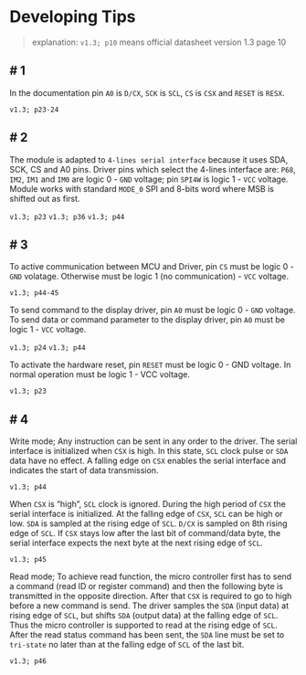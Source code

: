 # Developing Tips

> explanation: `v1.3; p10` means official datasheet version 1.3 page 10

## # 1
In the documentation pin `A0` is `D/CX`, `SCK` is `SCL`, `CS` is `CSX` and `RESET` is `RESX`.

`v1.3; p23-24`

## # 2
The module is adapted to `4-lines serial interface` because it uses SDA, SCK, CS and A0 pins. Driver pins which select the 4-lines interface are: `P68`, `IM2`, `IM1` and `IM0` are logic 0 - `GND` voltage; pin `SPI4W` is logic 1 - `VCC` voltage. Module works with standard `MODE_0` SPI and 8-bits word where MSB is shifted out as first.

`v1.3; p23` `v1.3; p36` `v1.3; p44`

## # 3
To active communication between MCU and Driver, pin `CS` must be logic 0 - `GND` volatage. Otherwise must be logic 1 (no communication) - `VCC` voltage.

`v1.3; p44-45`

To send command to the display driver, pin `A0` must be logic 0 - `GND` voltage. To send data or command parameter to the display driver, pin `A0` must be logic 1 - `VCC` voltage.

`v1.3; p24` `v1.3; p44`

To activate the hardware reset, pin `RESET` must be logic 0 - GND voltage. In normal operation must be logic 1 - VCC voltage.

`v1.3; p23`

## # 4
Write mode; Any instruction can be sent in any order to the driver. The serial interface is initialized when `CSX` is high. In this state, `SCL` clock pulse or `SDA` data have no effect. A falling edge on `CSX` enables the serial interface and indicates the start of data transmission.

`v1.3; p44`

When `CSX` is “high”, `SCL` clock is ignored. During the high period of `CSX` the serial interface is initialized. At the falling edge of `CSX`, `SCL` can be high or low. `SDA` is sampled at the rising edge of `SCL`. `D/CX` is sampled on 8th rising edge of `SCL`. If `CSX` stays low after the last bit of command/data byte, the serial interface expects the next byte at the next rising edge of `SCL`.

`v1.3; p45`

Read mode; To achieve read function, the micro controller first has to send a command (read ID or register command) and then the following byte is transmitted in the opposite direction. After that `CSX` is required to go to high before a new command is send. The driver samples the `SDA` (input data) at rising edge of `SCL`, but shifts `SDA` (output data) at the falling edge of `SCL`. Thus the micro controller is supported to read at the rising edge of `SCL`. After the read status command has been sent, the `SDA` line must be set to `tri-state` no later than at the falling edge of `SCL` of the last bit.

`v1.3; p46`
